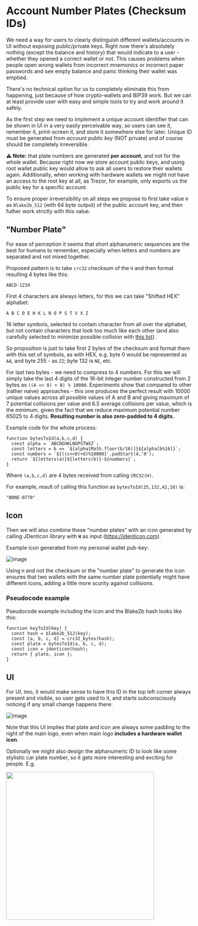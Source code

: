 # Account Number Plates (Checksum IDs)

We need a way for users to clearly distinguish different wallets/accounts in UI without exposing public/private keys. Right now there's absolutely nothing (except the balance and history) that would indicate to a user - whether they opened a correct wallet or not. This causes problems when people open wrong wallets from incorrect mnemonics or incorrect paper passwords and see empty balance and panic thinking their wallet was emptied.

There's no technical option for us to completely eliminate this from happening, just because of how crypto-wallets and BIP39 work. But we can at least provide user with easy and simple tools to try and work around it safely.

As the first step we need to implement a unique account identifier that can be shown in UI in a very easily perceivable way, so users can see it, remember it, print-screen it, and store it somewhere else for later. Unique ID must be generated from *account public key* (NOT private) and of course should be completely irreversible.

**⚠️ Note:** that plate numbers are generated **per account**, and not for the whole wallet. Because right now we store account public keys, and using root wallet public key would allow to ask all users to restore their wallets again. Additionally, when working with hardware wallets we might not have an access to the root key at all, as Trezor, for example, only exports us the public key for a specific account.

To ensure proper irreversibility on all steps we propose to first take value `H` as `Blake2b_512` (with 64 byte output) of the public account key, and then futher work strictly with this value.

## "Number Plate"

For ease of perception it seems that short alphanumeric sequences are the best for humans to remember, especially when letters and numbers are separated and not mixed together.

Proposed pattern is to take `crc32` checksum of the `H` and then format resulting 4 bytes like this:
```
ABCD-1234
```

First 4 characters are always letters, for this we can take "Shifted HEX" alphabet:

`A B C D E H K L N O P S T V X Z`

16 letter symbols, selected to contain character from all over the alphabet, but not contain characters that look too much like each other (and also carefully selected to minimize possible collision with [this list](https://www.noswearing.com/fourletterwords.php)).

So proposition is just to take first 2 bytes of the checksum and format them with this set of symbols, as with HEX, e.g. byte 0 would be represented as `AA`, and byte 255 - as `ZZ`; byte 132 is `NE`, etc.

For last two bytes - we need to compress to 4 numbers. For this we will simply take the last 4 digits of the 16-bit integer number constructed from 2 bytes as `((A << 8) + B) % 10000`. Experiments show that compared to other (rather naive) approaches - this one produces the perfect result with 10000 unique values across all possible values of A and B and giving maximum of 7 potential collisions per value and 6.5 average collisions per value, which is the minimum, given the fact that we reduce maximum potential number 65025 to 4 digits. **Resulting number is also zero-padded to 4 digits.**

Example code for the whole process:
```
function bytesToId(a,b,c,d) {
  const alpha = `ABCDEHKLNOPSTWXZ`;
  const letters = b => `${alpha[Math.floor(b/16)]}${alpha[b%16]}`;
  const numbers = `${((c<<8)+d)%10000}`.padStart(4,'0');
  return `${letters(a)}${letters(b)}-${numbers}`;
}
```

Where `(a,b,c,d)` are 4 bytes received from calling `CRC32(H)`.

For example, result of calling this function as `bytesToId(25,132,42,18)` is:
```
"BONE-0770"
```

## Icon

Then we will also combine these "number plates" with an icon generated by calling JDenticon library with **`H`** as input (https://jdenticon.com).

Example icon generated from my personal wallet pub-key:

![image](https://user-images.githubusercontent.com/5585355/57020014-c1f80e00-6c30-11e9-9178-f7f6fe978e56.png)

Using `H` and not the checksum or the "number plate" to generate the icon ensures that two wallets with the same number plate potentially might have different icons, adding a little more scurity against collisions.

### Pseudocode example

Pseudocode example including the icon and the Blake2b hash looks like this:

```
function keyToId(key) {
  const hash = blake2b_512(key);
  const [a, b, c, d] = crc32_bytes(hash);
  const plate = bytesToId(a, b, c, d);
  const icon = jdenticon(hash);
  return { plate, icon };
}
```

## UI

For UI, imo, it would make sense to have this ID in the top left corner always present and visible, so user gets used to it, and starts subconsciously noticing if any small change happens there:

![image](https://user-images.githubusercontent.com/5585355/57020039-d3411a80-6c30-11e9-87fc-b94d341c349e.png)

Note that this UI implies that plate and icon are always some padding to the right of the main logo, even when main logo **includes a hardware wallet icon**.

Optionally we might also design the alphanumeric ID to look like some stylistic car plate number, so it gets more interesting and exciting for people. E.g.

<img src="https://user-images.githubusercontent.com/5585355/57031913-a8b38980-6c51-11e9-9c26-fafec659b97f.png" width="400"/>
